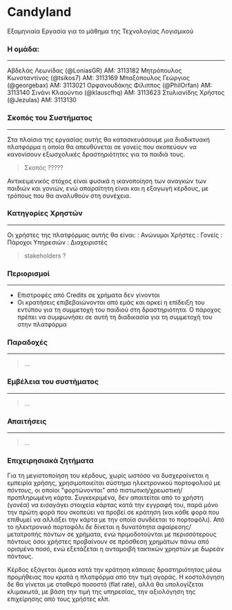 Candyland
=========


Εξαμηνιαία Εργασία για το μάθημα της Τεχνολογίας Λογισμικού

### Η ομάδα:
--------


Αβδελάς Λεωνίδας (@LoniasGR) AM: 3113182
Μητρόπουλος Κωνσταντίνος (@tsikos7) AM: 3113169
Μπαξόπουλος Γεώργιος (@georgebax) AM: 3113021
Ορφανουδάκης Φίλιππος (@PhilOrfan) AM: 3113140
Σινάνι Κλαούντιο (@klauscfhq) AM: 3113623
Στυλιανίδης Χρήστος (@Jezulas) AM: 3113130



### Σκοπός του Συστήματος
-------------

Στα πλαίσια της εργασίας αυτής θα κατασκευάσουμε μια διαδικτυακή πλατφόρμα η οποία θα απευθύνεται σε γονείς που σκοπεύουν να κανονίσουν εξωσχολικές δραστηριότητες για τα παιδιά τους. 

> Σκοπός ????? 

Αντικειμενικός στόχος είναι φυσικά η ικανοποίηση των αναγκών των παιδιών και γονιών, ενώ απαραίτητη είναι και η εξαγωγή κέρδους, με τρόπους που θα αναλυθούν στη συνέχεια.

### Κατηγορίες Χρηστών
-------------

Οι χρήστες της πλατφόρμας αυτής θα είναι: 
:	Ανώνυμοι Χρήστες
: 	Γονείς
:   Πάροχοι Υπηρεσιών
:   Διαχειριστές

> stakeholders ?
 
### Περιορισμοί
-------------

* Επιστροφές από Credits σε χρήματα δεν γίνονται
* Οι κρατήσεις επιβεβαιώνονται από εμάς και αρκεί η επίδειξη του εντύπου για τη συμμετοχή του παιδιού στη δραστηριότητα. Ο πάροχος πρέπει να συμφωνήσει σε αυτή τη διαδικασία για τη συμμετοχή του στην πλατφόρμα

### Παραδοχές
-------------

>...

### Εμβέλεια του συστήματος
-------------

>...

### Απαιτήσεις
--------------

>...

### Επιχειρησιακά ζητήματα

Για τη μεγιστοποίηση του κέρδους, χωρίς ωστόσο να δυσχεραίνεται η εμπειρία χρήσης, χρησιμοποιείται σύστημα ηλεκτρονικού πορτοφολιού με _πόντους_, οι οποίοι "φορτώνονται" από πιστωτική/χρεωστική/προπληρωμένη κάρτα. Συγκεκριμένα, δεν απαιτείται από το χρήστη (γονέα) να εισαγάγει στοιχεία κάρτας κατά την εγγραφή του, παρά μόνο την πρώτη φορά που σκοπεύει να προβεί σε κράτηση (και κάθε φορά που επιθυμεί να αλλάξει την κάρτα με την οποία συνδέεται το πορτοφόλι). Από το ηλεκτρονικό πορτοφόλι *δε* δίνεται η δυνατότητα αφαίρεσης/μετατροπής πόντων σε χρήματα, ενώ πριμοδοτούνται με περισσότερους πόντους όσοι χρήστες προβαίνουν σε πρόσθεση χρημάτων πάνω από ορισμένο ποσό, ενώ εξετάζεται η ανταμοιβή τακτικών χρηστών με δωρεάν πόντους.

Κέρδος εξάγεται άμεσα κατά την κράτηση κάποιας δραστηριότητας μέσω προμήθειας που κρατά η πλατφόρμα από την τιμή αγοράς. Η κοστολόγηση δε θα γίνεται με σταθερό ποσοστό (flat rate), αλλά θα υπολογίζεται κλιμακωτά, με βάση την τιμή της υπηρεσίας, την αξιολόγηση της επιχείρησης από τους χρήστες κλπ.
